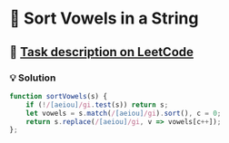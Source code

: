 # 📝 Sort Vowels in a String

## 🔗 [Task description on LeetCode](https://leetcode.com/problems/sort-vowels-in-a-string/description/)

### 💡 Solution

```javascript
function sortVowels(s) {
    if (!/[aeiou]/gi.test(s)) return s;
    let vowels = s.match(/[aeiou]/gi).sort(), c = 0;
    return s.replace(/[aeiou]/gi, v => vowels[c++]);
};
```
